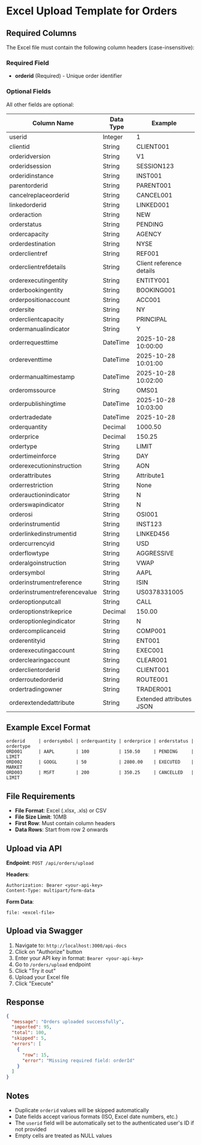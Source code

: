 # Excel Upload Template for Orders

## Required Columns

The Excel file must contain the following column headers (case-insensitive):

### Required Field
- **orderid** (Required) - Unique order identifier

### Optional Fields
All other fields are optional:

| Column Name | Data Type | Example |
|------------|-----------|---------|
| userid | Integer | 1 |
| clientid | String | CLIENT001 |
| orderidversion | String | V1 |
| orderidsession | String | SESSION123 |
| orderidinstance | String | INST001 |
| parentorderid | String | PARENT001 |
| cancelreplaceorderid | String | CANCEL001 |
| linkedorderid | String | LINKED001 |
| orderaction | String | NEW |
| orderstatus | String | PENDING |
| ordercapacity | String | AGENCY |
| orderdestination | String | NYSE |
| orderclientref | String | REF001 |
| orderclientrefdetails | String | Client reference details |
| orderexecutingentity | String | ENTITY001 |
| orderbookingentity | String | BOOKING001 |
| orderpositionaccount | String | ACC001 |
| ordersite | String | NY |
| orderclientcapacity | String | PRINCIPAL |
| ordermanualindicator | String | Y |
| orderrequesttime | DateTime | 2025-10-28 10:00:00 |
| ordereventtime | DateTime | 2025-10-28 10:01:00 |
| ordermanualtimestamp | DateTime | 2025-10-28 10:02:00 |
| orderomssource | String | OMS01 |
| orderpublishingtime | DateTime | 2025-10-28 10:03:00 |
| ordertradedate | DateTime | 2025-10-28 |
| orderquantity | Decimal | 1000.50 |
| orderprice | Decimal | 150.25 |
| ordertype | String | LIMIT |
| ordertimeinforce | String | DAY |
| orderexecutioninstruction | String | AON |
| orderattributes | String | Attribute1 |
| orderrestriction | String | None |
| orderauctionindicator | String | N |
| orderswapindicator | String | N |
| orderosi | String | OSI001 |
| orderinstrumentid | String | INST123 |
| orderlinkedinstrumentid | String | LINKED456 |
| ordercurrencyid | String | USD |
| orderflowtype | String | AGGRESSIVE |
| orderalgoinstruction | String | VWAP |
| ordersymbol | String | AAPL |
| orderinstrumentreference | String | ISIN |
| orderinstrumentreferencevalue | String | US0378331005 |
| orderoptionputcall | String | CALL |
| orderoptionstrikeprice | Decimal | 150.00 |
| orderoptionlegindicator | String | N |
| ordercomplicanceid | String | COMP001 |
| orderentityid | String | ENT001 |
| orderexecutingaccount | String | EXEC001 |
| orderclearingaccount | String | CLEAR001 |
| orderclientorderid | String | CLIENT001 |
| orderroutedorderid | String | ROUTE001 |
| ordertradingowner | String | TRADER001 |
| orderextendedattribute | String | Extended attributes JSON |

## Example Excel Format

```
orderid     | ordersymbol | orderquantity | orderprice | orderstatus | ordertype
ORD001      | AAPL        | 100           | 150.50     | PENDING     | LIMIT
ORD002      | GOOGL       | 50            | 2800.00    | EXECUTED    | MARKET
ORD003      | MSFT        | 200           | 350.25     | CANCELLED   | LIMIT
```

## File Requirements

- **File Format**: Excel (.xlsx, .xls) or CSV
- **File Size Limit**: 10MB
- **First Row**: Must contain column headers
- **Data Rows**: Start from row 2 onwards

## Upload via API

**Endpoint**: `POST /api/orders/upload`

**Headers**:
```
Authorization: Bearer <your-api-key>
Content-Type: multipart/form-data
```

**Form Data**:
```
file: <excel-file>
```

## Upload via Swagger

1. Navigate to: `http://localhost:3000/api-docs`
2. Click on "Authorize" button
3. Enter your API key in format: `Bearer <your-api-key>`
4. Go to `/orders/upload` endpoint
5. Click "Try it out"
6. Upload your Excel file
7. Click "Execute"

## Response

```json
{
  "message": "Orders uploaded successfully",
  "imported": 95,
  "total": 100,
  "skipped": 5,
  "errors": [
    {
      "row": 15,
      "error": "Missing required field: orderId"
    }
  ]
}
```

## Notes

- Duplicate `orderid` values will be skipped automatically
- Date fields accept various formats (ISO, Excel date numbers, etc.)
- The `userid` field will be automatically set to the authenticated user's ID if not provided
- Empty cells are treated as NULL values
